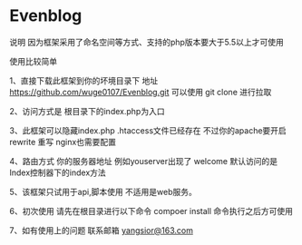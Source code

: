 # Evenblog


说明 因为框架采用了命名空间等方式、支持的php版本要大于5.5以上才可使用

使用比较简单

1、直接下载此框架到你的坏境目录下 地址 https://github.com/wuge0107/Evenblog.git    可以使用 git clone 进行拉取

2、访问方式是 根目录下的index.php为入口

3、此框架可以隐藏index.php .htaccess文件已经存在 不过你的apache要开启rewrite 重写 nginx也需要配置

4、路由方式 你的服务器地址 例如youserver出现了 welcome 默认访问的是Index控制器下的index方法

5、该框架只试用于api,脚本使用 不适用是web服务。

6、初次使用 请先在根目录进行以下命令 compoer install 命令执行之后方可使用

7、如有使用上的问题 联系邮箱 yangsior@163.com